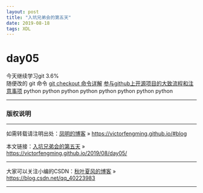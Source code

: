 ```yaml
---
layout: post
title: "入坑兄弟会的第五天"
date: 2019-08-18 
tags: XDL  
---
```



# day05


今天继续学习git   3.6%  
随便改的
git 命令
[git checkout 命令详解](https://www.cnblogs.com/kuyuecs/p/7111749.html)
[参与github上开源项目的大致流程和注意事项](https://www.cnblogs.com/metoy/p/4097001.html)
python python python python python python python python 
***
### 版权说明

***
如需转载请注明出处：[凤明的博客](https://victorfengming.github.io/#blog) » https://victorfengming.github.io/#blog

本文链接：[入坑兄弟会的第五天](https://victorfengming.github.io/2019/08/day04/) » https://victorfengming.github.io/2019/08/day05/

***
大家可以关注小编的CSDN：[秋叶夏风的博客](https://blog.csdn.net/qq_40223983) » https://blog.csdn.net/qq_40223983

***

